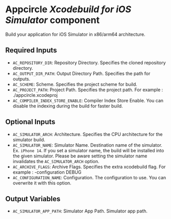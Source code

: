 # Appcircle _Xcodebuild for iOS Simulator_ component

Build your application for iOS Simulator in x86/arm64 architecture.

## Required Inputs

- `AC_REPOSITORY_DIR`: Repository Directory. Specifies the cloned repository directory.
- `AC_OUTPUT_DIR_PATH`: Output Directory Path. Specifies the path for outputs.
- `AC_SCHEME`: Scheme. Specifies the project scheme for build.
- `AC_PROJECT_PATH`: Project Path. Specifies the project path. For example : ./appcircle.xcodeproj
- `AC_COMPILER_INDEX_STORE_ENABLE`: Compiler Index Store Enable. You can disable the indexing during the build for faster build.

## Optional Inputs

- `AC_SIMULATOR_ARCH`: Architecture. Specifies the CPU architecture for the simulator build.
- `AC_SIMULATOR_NAME`: Simulator Name. Destination name of the simulator. Ex. `iPhone 14`. If you set a simulator name, the build will be installed into the given simulator. Please be aware setting the simulator name invalidates the `AC_SIMULATOR_ARCH` option.
- `AC_ARCHIVE_FLAGS`: Archive Flags. Specifies the extra xcodebuild flag. For example : -configuration DEBUG
- `AC_CONFIGURATION_NAME`: Configuration. The configuration to use. You can overwrite it with this option.

## Output Variables

- `AC_SIMULATOR_APP_PATH`: Simulator App Path. Simulator app path.
